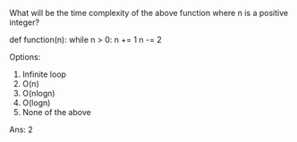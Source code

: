 What will be the time complexity of the above function where n is a positive integer?

def function(n):
  while n > 0:
    n += 1
    n -= 2

Options:
1. Infinite loop  
2. O(n)
3. O(nlogn)
4. O(logn)
5. None of the above

Ans:
2
